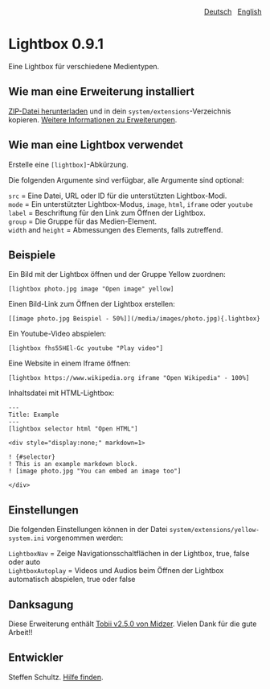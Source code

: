 <p align="right"><a href="README-de.md">Deutsch</a> &nbsp; <a href="README.md">English</a></p>

# Lightbox 0.9.1

Eine Lightbox für verschiedene Medientypen. 

## Wie man eine Erweiterung installiert

[ZIP-Datei herunterladen](https://github.com/schulle4u/yellow-extensions-schulle4u/raw/main/downloads/lightbox.zip) und in dein `system/extensions`-Verzeichnis kopieren. [Weitere Informationen zu Erweiterungen](https://github.com/annaesvensson/yellow-update/tree/main/README-de.md).

## Wie man eine Lightbox verwendet

Erstelle eine `[lightbox]`-Abkürzung.
 
Die folgenden Argumente sind verfügbar, alle Argumente sind optional:

`src` = Eine Datei, URL oder ID für die unterstützten Lightbox-Modi.  
`mode` = Ein unterstützter Lightbox-Modus, `image`, `html`, `iframe` oder `youtube`  
`label` = Beschriftung für den Link zum Öffnen der Lightbox.  
`group` = Die Gruppe für das Medien-Element.  
`width` and `height` = Abmessungen des Elements, falls zutreffend.

## Beispiele

Ein Bild mit der Lightbox öffnen und der Gruppe Yellow zuordnen: 

    [lightbox photo.jpg image "Open image" yellow]

Einen Bild-Link zum Öffnen der Lightbox erstellen:

    [[image photo.jpg Beispiel - 50%]](/media/images/photo.jpg){.lightbox}

Ein Youtube-Video abspielen:

    [lightbox fhs55HEl-Gc youtube "Play video"]

Eine Website in einem Iframe öffnen:

    [lightbox https://www.wikipedia.org iframe "Open Wikipedia" - 100%]

Inhaltsdatei mit HTML-Lightbox:

```
---
Title: Example
---
[lightbox selector html "Open HTML"]

<div style="display:none;" markdown=1>

! {#selector}
! This is an example markdown block.  
! [image photo.jpg "You can embed an image too"]

</div>
```

## Einstellungen

Die folgenden Einstellungen können in der Datei `system/extensions/yellow-system.ini` vorgenommen werden:

`LightboxNav` = Zeige Navigationsschaltflächen in der Lightbox, true, false oder auto  
`LightboxAutoplay` = Videos und Audios beim Öffnen der Lightbox automatisch abspielen, true oder false

## Danksagung

Diese Erweiterung enthält [Tobii v2.5.0 von Midzer](https://github.com/midzer/tobii). Vielen Dank für die gute Arbeit!!

## Entwickler

Steffen Schultz. [Hilfe finden](https://datenstrom.se/de/yellow/help/).
